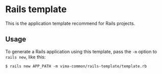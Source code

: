 # Rails template

This is the application template recommend for Rails projects.

## Usage

To generate a Rails application using this template, pass the `-m` option to `rails new`, like this:

    $ rails new APP_PATH -m vima-common/rails-template/template.rb
